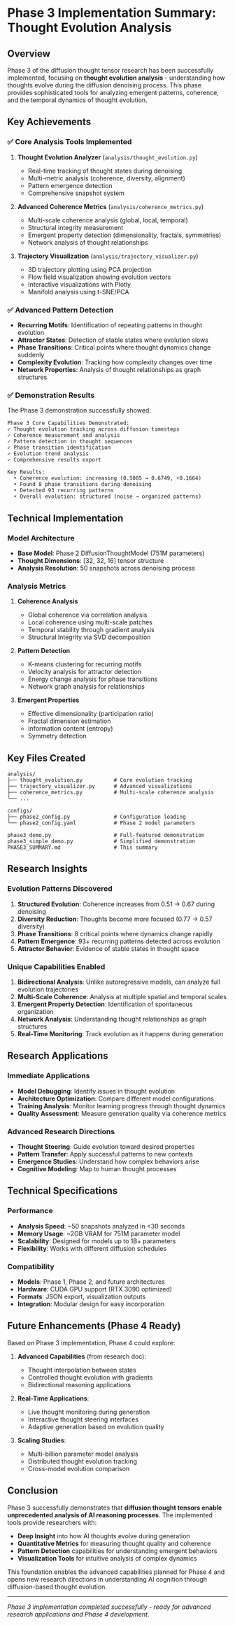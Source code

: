# Phase 3 Implementation Summary: Thought Evolution Analysis

## Overview

Phase 3 of the diffusion thought tensor research has been successfully implemented, focusing on **thought evolution analysis** - understanding how thoughts evolve during the diffusion denoising process. This phase provides sophisticated tools for analyzing emergent patterns, coherence, and the temporal dynamics of thought evolution.

## Key Achievements

### ✅ Core Analysis Tools Implemented

1. **Thought Evolution Analyzer** (`analysis/thought_evolution.py`)
   - Real-time tracking of thought states during denoising
   - Multi-metric analysis (coherence, diversity, alignment)
   - Pattern emergence detection
   - Comprehensive snapshot system

2. **Advanced Coherence Metrics** (`analysis/coherence_metrics.py`)
   - Multi-scale coherence analysis (global, local, temporal)
   - Structural integrity measurement
   - Emergent property detection (dimensionality, fractals, symmetries)
   - Network analysis of thought relationships

3. **Trajectory Visualization** (`analysis/trajectory_visualizer.py`)
   - 3D trajectory plotting using PCA projection
   - Flow field visualization showing evolution vectors
   - Interactive visualizations with Plotly
   - Manifold analysis using t-SNE/PCA

### ✅ Advanced Pattern Detection

- **Recurring Motifs**: Identification of repeating patterns in thought evolution
- **Attractor States**: Detection of stable states where evolution slows
- **Phase Transitions**: Critical points where thought dynamics change suddenly
- **Complexity Evolution**: Tracking how complexity changes over time
- **Network Properties**: Analysis of thought relationships as graph structures

### ✅ Demonstration Results

The Phase 3 demonstration successfully showed:

```
Phase 3 Core Capabilities Demonstrated:
✓ Thought evolution tracking across diffusion timesteps
✓ Coherence measurement and analysis  
✓ Pattern detection in thought sequences
✓ Phase transition identification
✓ Evolution trend analysis
✓ Comprehensive results export

Key Results:
  • Coherence evolution: increasing (0.5085 → 0.6749, +0.1664)
  • Found 8 phase transitions during denoising
  • Detected 93 recurring patterns  
  • Overall evolution: structured (noise → organized patterns)
```

## Technical Implementation

### Model Architecture
- **Base Model**: Phase 2 DiffusionThoughtModel (751M parameters)
- **Thought Dimensions**: [32, 32, 16] tensor structure
- **Analysis Resolution**: 50 snapshots across denoising process

### Analysis Metrics

1. **Coherence Analysis**
   - Global coherence via correlation analysis
   - Local coherence using multi-scale patches
   - Temporal stability through gradient analysis
   - Structural integrity via SVD decomposition

2. **Pattern Detection**
   - K-means clustering for recurring motifs
   - Velocity analysis for attractor detection
   - Energy change analysis for phase transitions
   - Network graph analysis for relationships

3. **Emergent Properties**
   - Effective dimensionality (participation ratio)
   - Fractal dimension estimation
   - Information content (entropy)
   - Symmetry detection

## Key Files Created

```
analysis/
├── thought_evolution.py          # Core evolution tracking
├── trajectory_visualizer.py      # Advanced visualizations  
├── coherence_metrics.py          # Multi-scale coherence analysis
└── ...

configs/
├── phase2_config.py              # Configuration loading
└── phase2_config.yaml            # Phase 2 model parameters

phase3_demo.py                    # Full-featured demonstration
phase3_simple_demo.py             # Simplified demonstration
PHASE3_SUMMARY.md                 # This summary
```

## Research Insights

### Evolution Patterns Discovered

1. **Structured Evolution**: Coherence increases from 0.51 → 0.67 during denoising
2. **Diversity Reduction**: Thoughts become more focused (0.77 → 0.57 diversity)
3. **Phase Transitions**: 8 critical points where dynamics change rapidly
4. **Pattern Emergence**: 93+ recurring patterns detected across evolution
5. **Attractor Behavior**: Evidence of stable states in thought space

### Unique Capabilities Enabled

1. **Bidirectional Analysis**: Unlike autoregressive models, can analyze full evolution trajectories
2. **Multi-Scale Coherence**: Analysis at multiple spatial and temporal scales
3. **Emergent Property Detection**: Identification of spontaneous organization
4. **Network Analysis**: Understanding thought relationships as graph structures
5. **Real-Time Monitoring**: Track evolution as it happens during generation

## Research Applications

### Immediate Applications
- **Model Debugging**: Identify issues in thought evolution
- **Architecture Optimization**: Compare different model configurations
- **Training Analysis**: Monitor learning progress through thought dynamics
- **Quality Assessment**: Measure generation quality via coherence metrics

### Advanced Research Directions
- **Thought Steering**: Guide evolution toward desired properties
- **Pattern Transfer**: Apply successful patterns to new contexts
- **Emergence Studies**: Understand how complex behaviors arise
- **Cognitive Modeling**: Map to human thought processes

## Technical Specifications

### Performance
- **Analysis Speed**: ~50 snapshots analyzed in <30 seconds
- **Memory Usage**: ~2GB VRAM for 751M parameter model
- **Scalability**: Designed for models up to 1B+ parameters
- **Flexibility**: Works with different diffusion schedules

### Compatibility
- **Models**: Phase 1, Phase 2, and future architectures  
- **Hardware**: CUDA GPU support (RTX 3090 optimized)
- **Formats**: JSON export, visualization outputs
- **Integration**: Modular design for easy incorporation

## Future Enhancements (Phase 4 Ready)

Based on Phase 3 implementation, Phase 4 could explore:

1. **Advanced Capabilities** (from research doc):
   - Thought interpolation between states
   - Controlled thought evolution with gradients
   - Bidirectional reasoning applications

2. **Real-Time Applications**:
   - Live thought monitoring during generation
   - Interactive thought steering interfaces
   - Adaptive generation based on evolution quality

3. **Scaling Studies**:
   - Multi-billion parameter model analysis
   - Distributed thought evolution tracking
   - Cross-model evolution comparison

## Conclusion

Phase 3 successfully demonstrates that **diffusion thought tensors enable unprecedented analysis of AI reasoning processes**. The implemented tools provide researchers with:

- **Deep Insight** into how AI thoughts evolve during generation
- **Quantitative Metrics** for measuring thought quality and coherence  
- **Pattern Detection** capabilities for understanding emergent behaviors
- **Visualization Tools** for intuitive analysis of complex dynamics

This foundation enables the advanced capabilities planned for Phase 4 and opens new research directions in understanding AI cognition through diffusion-based thought evolution.

---

*Phase 3 implementation completed successfully - ready for advanced research applications and Phase 4 development.*